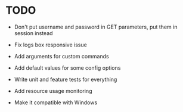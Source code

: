 # TODO

- Don't put username and password in GET parameters, put them in session instead
- Fix logs box responsive issue

- Add arguments for custom commands
- Add default values for some config options
- Write unit and feature tests for everything
- Add resource usage monitoring
- Make it compatible with Windows
